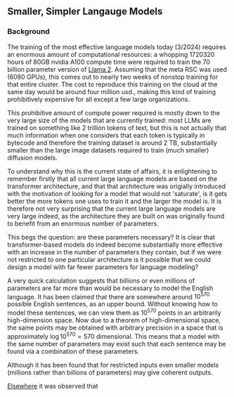 ## Smaller, Simpler Langauge Models

### Background 

The training of the most effective language models today (3/2024) requires an enormous amount of computational resources: a whopping 1720320 hours of 80GB nvidia A100 compute time were required to train the 70 billion parameter version of [Llama 2](https://arxiv.org/pdf/2307.09288.pdf). Assuming that the meta RSC was used (6080 GPUs), this comes out to nearly two weeks of nonstop training for that entire cluster.  The cost to reproduce this training on the cloud at the same day would be around four million usd., making this kind of training prohibitively expensive for all except a few large organizations.

This prohibitive amount of compute power required is mostly down to the very large size of the models that are currently trained: most LLMs are trained on something like 2 trillion tokens of text, but this is not actually that much information when one considers that each token is typically in bytecode and therefore the training dataset is around 2 TB, substantially smaller than the large image datasets required to train (much smaller) diffusion models.

To understand why this is the current state of affairs, it is enlightening to remember firstly that all current large language models are based on the transformer architecture, and that that architecture was origially introduced with the motivation of looking for a model that would not 'saturate', is it gets better the more tokens one uses to train it and the larger the model is. It is therefore not very surprising that the current large language models are very large indeed, as the architecture they are built on was originally found to benefit from an enormous number of parameters.

This begs the question: are these parameters necessary? It is clear that transformer-based models do indeed become substantially more effective with an increase in the number of parameters they contain, but if we were not restricted to one particular architecture is it possible that we could design a model with far fewer parameters for language modeling?

A very quick calculation suggests that billions or even millions of parameters are far more than would be necessary to model the English language. It has been claimed that there are somewhere around $10^570$ possible English sentences, as an upper bound. Without knowing how to model these sentences, we can view them as $10^570$ points in an arbitrarily high-dimension space. Now due to a theorem of high-dimensional space, the same points may be obtained with arbitrary precision in a space that is approximately $\log 10^570 = 570$ dimensional.  This means that a model with the same number of parameters may exist such that each sentence may be found via a combination of these parameters.

Although it has been found that for restricted inputs even smaller models (millions rather than billions of parameters) may give coherent outputs.

[Elsewhere](https://blbadger.github.io/language-discreteness.html) it was observed that 
